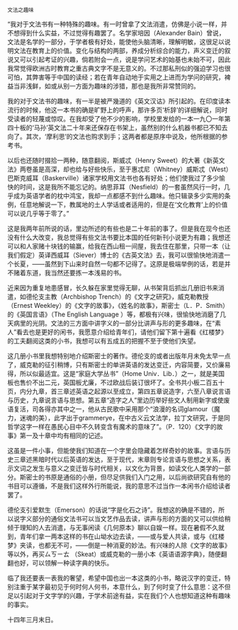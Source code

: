     文法之趣味 

   “我对于文法书有一种特殊的趣味。有一时曾拿了文法消遣，仿佛是小说一样，并不想得到什么实益，不过觉得有趣罢了。名学家培因（Alexander Bain）曾说，文法是名学的一部分，于学者极有好处，能使他头脑清晰，理解明敏，这很足以说明文法在教育上的价值。变化与结构的两部，养成分析综合的能力，声义变迁的叙说又可以引起考证的兴趣，倘若附会一点，说是学问艺术的始基也未始不可，因此我常觉得欧洲古时教育之重古典文字不是无意义的。不过那私刑似的强迫学习也很可怕，其弊害等于中国的读经；若在青年自动地于实用之上进而为学问的研究，裨益当非浅鲜，如或从别一方面为趣味的涉猎，那也是我所非常赞同的。

   我的对于文法书的趣味，有一半是被严幾道的《英文汉诂》所引起的。在印度读本流行的时候，他这一本书的确是旷野上的呼声，那许多页‘析辞’的详细解说，同时受读者的轻蔑或惊叹。在我却受了他不少的影响，学校里发给的一本一九〇一年第四十板的‘马孙’英文法二十年来还保存在书架上，虽然别的什么机器书都已不知去向了。其次，‘摩利思’的文法也购求到手；这两者都是原序中说及，他所根据的参考书。

   以后也还随时掇拾一两种，随意翻阅，斯威忒（Henry Sweet）的大著《新英文法》两卷虽是高深，却也给与好些快乐，至于惠忒尼（Whitney）威斯忒（West）巴斯克威耳（Baskerville）诸家学校用文法书也各有好处；他们使我过了多少愉快的时间，这是我所不能忘记的。纳思菲耳（Nesfield）的一套虽然风行一时，几乎成为英语学者的枕中鸿宝，我却一点都感不到什么趣味。他只辑录多少实用的条例，任意地解说一下，教属地的土人学话或者适用的，但是在‘文化教育’上的价值可以说几乎等于零了。”

   这是我两年前所说的话，里边所述的有些也是二十年前的事了。但是我在现今也还没有什么大改变，我总觉得有些文法书要比本国的任何新刊小说更为有趣；我想还可以和人家赌十块钱的输赢，给我在西山租一间屋，我去住在那里，只带一本（让我们假定）英译西威耳（Siever）博士的《古英文法》去，我可以很愉快地消遣一个长夏，——虽然到下山来时自然一句都不记得了。这原是极端举例的话，若是并不赌着东道，我当然还要拣一本浅易的书。

   近来因为重复地患感冒，长久躲在家里觉得无聊，从书架背后抓出几册旧书来消遣，如德伦支主教（Archbishop Trench）的《文字之研究》，威克勒教授（Ernest Weekley）的《文字的故事》，《姓名的故事》，斯密士（L．P．Smith）的《英国言语》（The English Language ）等，都极有兴味，很愉快地消磨了几天病里的光阴。文法的三方面中讲字义的一部分比讲声与形的更多趣味，在“素人”看去也是更好的闲书，我愿意介绍给青年们，请他们留下第十遍看《红楼梦》的工夫翻阅这类的小书，我想可以有五成五的把握不至于使他们失望。

   这几册小书里我想特别地介绍斯密士的著作。德伦支的或者出版年月未免太早一点了，威克勒的征引稍博，只有斯密士的单讲英语的发达变迁，内容简要，又价廉易得，所以似最适宜。这是“家庭大学丛书”（Home Univ．Lib．）之一，就是美国板也售价不出二元，英国板尤廉，不过欧战后装订很坏了。全书共小板二百五十页，内分九章，首三章述英语之起源以至成立，第四五章说造字，六至八章说言语与历史，九章说言语与思想。第五章“造字之人”里边历举好些文人制用新字或使废语复活，司各得亦其中之一，他从古民歌中采用那个“浪漫的名词glamour（魔力，迷魂的美），此字出于grammerye，在中古义云文法学，拉丁文研究，于是同哲学这字一样在愚民心目中不久转变含有魔术的意味了”。（P．120）《文字的故事》第一及十章中均有相同的记述。

   这虽是一件小事，但能使我们知道在一个字里会隐藏着怎样奇妙的故事。言语与历史三章述黑暗时代以后英语的发达，至于现代，末章则专论言语与思想之关系，表示文词之发生与意义之变迁皆与时代相关，以文化为背景，如读文化人类学的一部分。斯密士的书原是通俗的小册，但尽足供我们入门之用，以后尚欲研究自有他的书目可以遵循，不是我们这样外行所能说，我的意思不过当作一本闲书介绍给读者罢了。

   德伦支引爱默生（Emerson）的话说“字是化石之诗”。我想这的确是不错的，所以说字义部分的通俗文法书可以当文艺作品去读，讲声与形的方面的又可以供给稍倾于理知的人去消遣，与无事闲读《几何原本》聊以自娱一样。现在暑假不久就到，青年们拿一两本这样的书在山坳水边去读，——或与爱人共读，或与《红楼梦》夹读，也都无不可，——倒是一种消夏的妙法。有兴味的人除《文字的故事》等以外，再买ㄙㄎㄧㄊ （Skeat）或威克勒的一册小本《英语语源字典》，随便翻翻也好，可以领解一种读字典的快乐。

   临了我还要表一表我的奢望，希望中国也出一本这类的小书，略说汉字的变迁，特别注重于某字最初见于何时何人何书，本意什么，到了何时变了什么意思：这不但足以引起对于文字学的兴趣，于学术前途有益，实在我们个人也想知道这种有趣味的事实。

   十四年三月末日。

